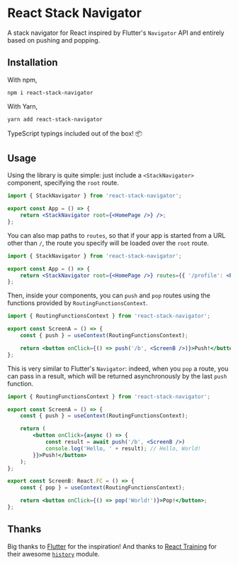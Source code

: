 # React Stack Navigator

A stack navigator for React inspired by Flutter's `Navigator` API and entirely based on pushing and popping.


## Installation

With npm,

```bash
npm i react-stack-navigator
```

With Yarn,

```bash
yarn add react-stack-navigator
```

TypeScript typings included out of the box! 📦


## Usage

Using the library is quite simple: just include a `<StackNavigator>` component, specifying the `root` route.

```jsx
import { StackNavigator } from 'react-stack-navigator';

export const App = () => {
	return <StackNavigator root={<HomePage />} />;
};
```

You can also map paths to `routes`, so that if your app is started from a URL other than `/`, the route you specify will be loaded over the `root` route.

```jsx
import { StackNavigator } from 'react-stack-navigator';

export const App = () => {
	return <StackNavigator root={<HomePage />} routes={{ '/profile': <ProfilePage /> }} />;
};
```

Then, inside your components, you can `push` and `pop` routes using the functions provided by `RoutingFunctionsContext`.

```jsx
import { RoutingFunctionsContext } from 'react-stack-navigator';

export const ScreenA = () => {
	const { push } = useContext(RoutingFunctionsContext);

	return <button onClick={() => push('/b', <ScreenB />)}>Push!</button>;
};
```

This is very similar to Flutter's `Navigator`: indeed, when you `pop` a route, you can pass in a result, which will be returned asynchronously by the last `push` function.

```jsx
import { RoutingFunctionsContext } from 'react-stack-navigator';

export const ScreenA = () => {
	const { push } = useContext(RoutingFunctionsContext);

	return (
		<button onClick={async () => {
			const result = await push('/b', <ScreenB />)
			console.log('Hello, ' + result); // Hello, World!
		}}>Push!</button>
	);
};

export const ScreenB: React.FC = () => {
	const { pop } = useContext(RoutingFunctionsContext);

	return <button onClick={() => pop('World!')}>Pop!</button>;
};
```


## Thanks

Big thanks to [Flutter](https://flutter.dev/) for the inspiration! And thanks to [React Training](https://reacttraining.com/) for their awesome [`history`](https://github.com/ReactTraining/history/) module.
